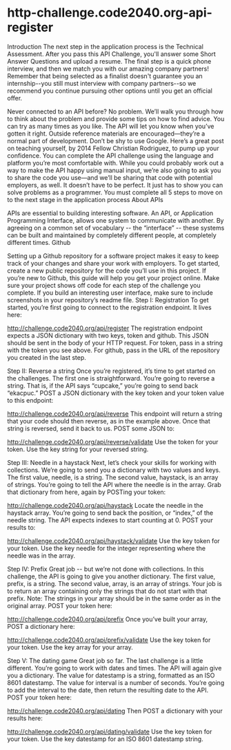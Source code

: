 

# http-challenge.code2040.org-api-register

Introduction
The next step in the application process is the Technical Assessment. 
After you pass this API Challenge, you'll answer some Short Answer Questions and upload a resume. The final step is a quick phone interview, and then we match you with our amazing company partners! Remember that being selected as a finalist doesn't guarantee you an internship--you still must interview with company partners--so we recommend you continue pursuing other options until you get an official offer. 



Never connected to an API before? No problem. We’ll walk you through how to think about the problem and provide some tips on how to find advice. You can try as many times as you like. The API will let you know when you’ve gotten it right. Outside reference materials are encouraged—they’re a normal part of development. Don’t be shy to use Google. 
Here’s a great post on teaching yourself, by 2014 Fellow Christian Rodriguez, to pump up your confidence. 
You can complete the API challenge using the language and platform you’re most comfortable with. While you could probably work out a way to make the API happy using manual input, we’re also going to ask you to share the code you use—and we’ll be sharing that code with potential employers, as well. It doesn’t have to be perfect. It just has to show you can solve problems as a programmer. 
You must complete all 5 steps to move on to the next stage in the application process
About APIs


APIs are essential to building interesting software. An API, or Application Programming Interface, allows one system to communicate with another. By agreeing on a common set of vocabulary -- the “interface” -- these systems can be built and maintained by completely different people, at completely different times. 
Github


Setting up a Github repository for a software project makes it easy to keep track of your changes and share your work with employers. To get started, create a new public repository for the code you’ll use in this project. If you’re new to Github, this guide will help you get your project online. 
Make sure your project shows off code for each step of the challenge you complete. If you build an interesting user interface, make sure to include screenshots in your repository’s readme file. 
Step I: Registration
To get started, you’re first going to connect to the registration endpoint. It lives here: 

http://challenge.code2040.org/api/register
The registration endpoint expects a JSON dictionary with two keys, token and github. This JSON should be sent in the body of your HTTP request. 
For token, pass in a string with the token you see above. For github, pass in the URL of the repository you created in the last step. 





Step II: Reverse a string
Once you’re registered, it’s time to get started on the challenges. 
The first one is straightforward. You’re going to reverse a string. 
That is, if the API says “cupcake,” you’re going to send back “ekacpuc.” 
POST a JSON dictionary with the key token and your token value to this endpoint: 

http://challenge.code2040.org/api/reverse
This endpoint will return a string that your code should then reverse, as in the example above. 
Once that string is reversed, send it back to us. POST some JSON to: 

http://challenge.code2040.org/api/reverse/validate
Use the token for your token. 
Use the key string for your reversed string. 




Step III: Needle in a haystack
Next, let’s check your skills for working with collections. 
We’re going to send you a dictionary with two values and keys. The first value, needle, is a string. The second value, haystack, is an array of strings. You’re going to tell the API where the needle is in the array. 
Grab that dictionary from here, again by POSTing your token: 

http://challenge.code2040.org/api/haystack
Locate the needle in the haystack array. You’re going to send back the position, or “index,” of the needle string. The API expects indexes to start counting at 0. 
POST your results to: 

http://challenge.code2040.org/api/haystack/validate
Use the key token for your token. 
Use the key needle for the integer representing where the needle was in the array. 




Step IV: Prefix
Great job -- but we’re not done with collections. 
In this challenge, the API is going to give you another dictionary. The first value, prefix, is a string. The second value, array, is an array of strings. Your job is to return an array containing only the strings that do not start with that prefix. 
Note: The strings in your array should be in the same order as in the original array. 
POST your token here: 

http://challenge.code2040.org/api/prefix
Once you’ve built your array, POST a dictionary here: 

http://challenge.code2040.org/api/prefix/validate
Use the key token for your token. 
Use the key array for your array. 



Step V: The dating game
Great job so far. The last challenge is a little different. You’re going to work with dates and times. 
The API will again give you a dictionary. The value for datestamp is a string, formatted as an ISO 8601 datestamp. The value for interval is a number of seconds. 
You’re going to add the interval to the date, then return the resulting date to the API. POST your token here: 

http://challenge.code2040.org/api/dating
Then POST a dictionary with your results here: 

http://challenge.code2040.org/api/dating/validate
Use the key token for your token. 
Use the key datestamp for an ISO 8601 datestamp string. 
